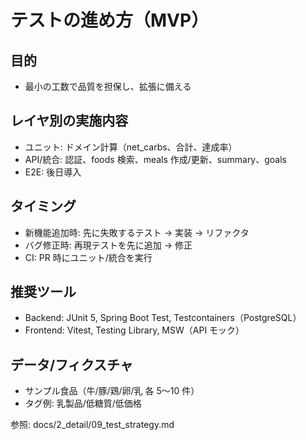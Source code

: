 # テストの進め方（MVP）

## 目的

- 最小の工数で品質を担保し、拡張に備える

## レイヤ別の実施内容

- ユニット: ドメイン計算（net_carbs、合計、達成率）
- API/統合: 認証、foods 検索、meals 作成/更新、summary、goals
- E2E: 後日導入

## タイミング

- 新機能追加時: 先に失敗するテスト → 実装 → リファクタ
- バグ修正時: 再現テストを先に追加 → 修正
- CI: PR 時にユニット/統合を実行

## 推奨ツール

- Backend: JUnit 5, Spring Boot Test, Testcontainers（PostgreSQL）
- Frontend: Vitest, Testing Library, MSW（API モック）

## データ/フィクスチャ

- サンプル食品（牛/豚/鶏/卵/乳 各 5〜10 件）
- タグ例: 乳製品/低糖質/低価格

参照: docs/2_detail/09_test_strategy.md
